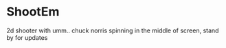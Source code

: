 # ShootEm
2d shooter with umm.. chuck norris spinning in the middle of screen, stand by for updates

